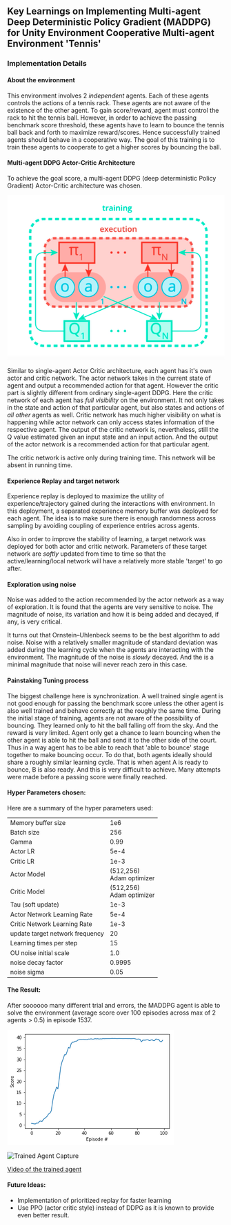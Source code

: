 
## Key Learnings on Implementing Multi-agent Deep Deterministic Policy Gradient (MADDPG) for Unity Environment Cooperative Multi-agent Environment 'Tennis'

### Implementation Details

#### About the environment
This environment involves 2 *independent* agents. Each of these agents controls the actions of a tennis rack. These agents are not aware of the existence of the other agent. To gain score/reward, agent must control the rack to hit the tennis ball. However, in order to achieve the passing benchmark score threshold, these agents have to learn to bounce the tennis ball back and forth to maximize reward/scores. Hence successfully trained agents should behave in a cooperative way. The goal of this training is to train these agents to cooperate to get a higher scores by bouncing the ball.

#### Multi-agent DDPG Actor-Critic Architecture
To achieve the goal score, a multi-agent DDPG (deep deterministic Policy Gradient) Actor-Critic architecture was chosen.

![Mult-agent DDPG Actor Critic Architecture](https://github.com/chihoxtra/multi_agent_rl/blob/master/maddpg.png)

Similar to single-agent Actor Critic architecture, each agent has it's own actor and critic network. The actor network takes in the current state of agent and output a recommended action for that agent. However the critic part is slightly different from ordinary single-agent DDPG. Here the critic network of each agent has *full visibility* on the environment. It not only takes in the state and action of that particular agent, but also states and actions of *all other* agents as well. Critic network has much higher visibility on what is happening while actor network can only access states information of the respective agent. The output of the critic network is, nevertheless, still the Q value estimated given an input state and an input action. And the output of the actor network is a recommended action for that particular agent.

The critic network is active only during training time. This network will be absent in running time.

#### Experience Replay and target network
Experience replay is deployed to maximize the utility of experience/trajectory gained during the interactions with environment. In this deployment, a separated experience memory buffer was deployed for each agent. The idea is to make sure there is enough randomness across sampling by avoiding coupling of experience entries across agents.

Also in order to improve the stability of learning, a target network was deployed for both actor and critic network. Parameters of these target network are *softly* updated from time to time so that the active/learning/local network will have a relatively more stable 'target' to go after.

#### Exploration using noise
Noise was added to the action recommended by the actor network as a way of exploration. It is found that the agents are very sensitive to noise. The magnitude of noise, its variation and how it is being added and decayed, if any, is very critical.

It turns out that Ornstein–Uhlenbeck seems to be the best algorithm to add noise. Noise with a relatively smaller magnitude of standard deviation was added during the learning cycle when the agents are interacting with the environment. The magnitude of the noise is *slowly* decayed. And the is a minimal magnitude that noise will never reach zero in this case.

#### Painstaking Tuning process
The biggest challenge here is synchronization. A well trained single agent is not good enough for passing the benchmark score unless the other agent is also well trained and behave correctly at the roughly the same time. During the initial stage of training, agents are not aware of the possibility of bouncing. They learned only to hit the ball falling off from the sky. And the reward is very limited. Agent only get a chance to learn bouncing when the other agent is able to hit the ball and send it to the other side of the court. Thus in a way agent has to be able to reach that 'able to bounce' stage together to make bouncing occur. To do that, both agents ideally should share a roughly similar learning cycle. That is when agent A is ready to bounce, B is also ready. And this is very difficult to achieve. Many attempts were made before a passing score were finally reached.

#### Hyper Parameters chosen:
Here are a summary of the hyper parameters used:
<table width=600>
<tr><td>Memory buffer size  </td><td> 1e6    </td></tr>     
<tr><td>Batch size </td><td>  256   </td></tr>
<tr><td>Gamma  </td><td> 0.99    </td></tr>
<tr><td>Actor LR  </td><td> 5e-4   </td></tr>
<tr><td>Critic LR  </td><td> 1e-3   </td></tr>
<tr><td>Actor Model  </td><td> (512,256)<br> Adam optimizer   </td></tr>
<tr><td>Critic Model  </td><td> (512,256)<br> Adam optimizer    </td></tr>     
<tr><td>Tau (soft update)  </td><td> 1e-3          </td></tr>           
<tr><td>Actor Network Learning Rate  </td><td>  5e-4   </td></tr>
<tr><td>Critic Network Learning Rate  </td><td>  1e-3   </td></tr>
<tr><td>update target network frequency  </td><td> 20    </td></tr>
<tr><td>Learning times per step  </td><td> 15    </td></tr>
<tr><td>OU noise initial scale  </td><td> 1.0    </td></tr>
<tr><td>noise decay factor  </td><td> 0.9995    </td></tr>
<tr><td>noise sigma  </td><td> 0.05    </td></tr>
</table>


#### The Result:
After soooooo many different trial and errors, the MADDPG agent is able to solve the environment (average score over 100 episodes across max of 2 agents > 0.5) in episode 1537.<P>

![Average Reward over 100 episodes across the max scores of 2 agents](https://github.com/chihoxtra/continuous_actions_rl/blob/master/graph.png)

![Trained Agent Capture](https://github.com/chihoxtra/continuous_actions_rl/blob/master/reacher_final_20agents_38score.gif)

[Video of the trained agent](https://youtu.be/hlC8Ttg320c)

#### Future Ideas:
- Implementation of prioritized replay for faster learning
- Use PPO (actor critic style) instead of DDPG as it is known to provide even better result.
